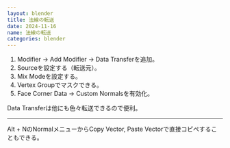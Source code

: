```yaml
---
layout: blender
title: 法線の転送
date: 2024-11-16
name: 法線の転送
categories: blender
---
```


1. Modifier → Add Modifier → Data Transferを追加。
2. Sourceを設定する（転送元）。
3. Mix Modeを設定する。
4. Vertex Groupでマスクできる。
5. Face Corner Data → Custom Normalsを有効化。

Data Transferは他にも色々転送できるので便利。

---

Alt + NのNormalメニューからCopy Vector, Paste Vectorで直接コピペすることもできる。
